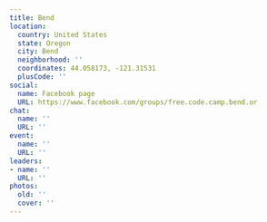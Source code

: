 ```yaml
---
title: Bend
location:
  country: United States
  state: Oregon
  city: Bend
  neighborhood: ''
  coordinates: 44.058173, -121.31531
  plusCode: ''
social:
  name: Facebook page
  URL: https://www.facebook.com/groups/free.code.camp.bend.or
chat:
  name: ''
  URL: ''
event:
  name: ''
  URL: ''
leaders:
- name: ''
  URL: ''
photos:
  old: ''
  cover: ''
---
```


